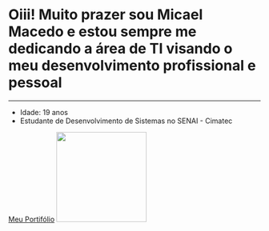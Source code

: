 <h1>Oiii! Muito prazer sou Micael Macedo e estou sempre me dedicando a área de TI visando o meu desenvolvimento profissional e pessoal</h1>
<hr>
<ul>
  <li>Idade: 19 anos</li>
  <li>Estudante de Desenvolvimento de Sistemas no SENAI - Cimatec</li>
</ul>
<a href="https://micael-macedo.github.io">Meu Portifólio</a>
<img height="180em" src="https://github-readme-stats.vercel.app/api/top-langs/?username=Micael-Macedo&layout=compact&langs_count=7&theme=github_dark"/>
<!--
**Micael-Macedo/Micael-Macedo** is a ✨ _special_ ✨ repository because its `README.md` (this file) appears on your GitHub profile.

Here are some ideas to get you started:

- 🔭 I’m currently working on ...
- 🌱 I’m currently learning ...
- 👯 I’m looking to collaborate on ...
- 🤔 I’m looking for help with ...
- 💬 Ask me about ...
- 📫 How to reach me: ...
- 😄 Pronouns: ...
- ⚡ Fun fact: ...
-->
